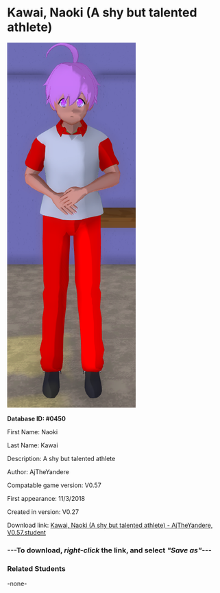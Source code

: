 # Kawai, Naoki (A shy but talented athlete)

<img src="../../Files/Images/Kawai, Naoki (A shy but talented athlete).png" title="Kawai, Naoki (A shy but talented athlete) - AjTheYandere, V0.57">

**Database ID: #0450**

First Name: Naoki

Last Name: Kawai

Description: A shy but talented athlete

Author: AjTheYandere

Compatable game version: V0.57

First appearance: 11/3/2018

Created in version: V0.27

Download link: <a href="https://raw.githubusercontent.com/Arbiter1223/Daigaku-Gurashi-Custom-Students/master/Files/Student%20Files/Kawai%2C%20Naoki%20(A%20shy%20but%20talented%20athlete)%20-%20AjTheYandere%2C%20V0.57.student">Kawai, Naoki (A shy but talented athlete) - AjTheYandere, V0.57.student</a>

### ---**To download, _right-click_ the link, and select _"Save as"_**---

### Related Students

-none-
